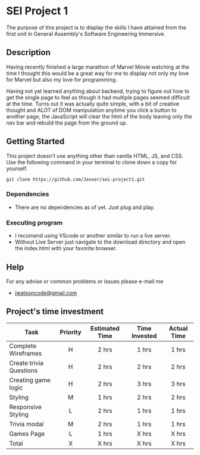 # SEI Project 1

The purpose of this project is to display the skills I have attained from the first unit in General Assembly's Software Engineering Immersive. 

## Description

Having recently finished a large marathon of Marvel Movie watching at the time I thought this would be a great way for me to display not only my love for Marvel but also my love for programming. 

Having not yet learned anything about backend, trying to figure out how to get the single page to feel as though it had multiple pages seemed difficult at the time. Turns out it was actually quite simple, with a bit of creative thought and ALOT of DOM manipulation anytime you click a button to another page, the JavaScript will clear the html of the body leaving only the nav bar and rebuild the page from the ground up. 

## Getting Started

This project doesn't use anything other than vanilla HTML, JS, and CSS. 
Use the following command in your terminal to clone down a copy for yourself.

```
git clone https://github.com/Jexxer/sei-project1.git
```

### Dependencies

* There are no dependencies as of yet. Just plug and play.


### Executing program

* I recomend using VScode or another similar to run a live server.
* Without Live Server just navigate to the download directory and open the index.html with your favorite browser.

## Help

For any advise or common problems or issues please e-mail me
* jwatsoncode@gmail.com


## Project's time investment

| Task | Priority | Estimated Time | Time Invested | Actual Time |
| --- | :---: |  :---: | :---: | :---: |
| Complete Wireframes | H | 2 hrs| 1 hrs | 1 hrs |
| Create trivia Questions | H |  2 hrs| 2 hrs | 2 hrs |
| Creating game logic | H | 2 hrs| 3 hrs |  3 hrs  |
| Styling| M | 1 hrs|   2 hrs|  2 hrs |
| Responsive Styling | L | 2 hrs| 1 hrs |  1 hrs  |
| Trivia modal | M | 2 hrs | 1 hrs | 1 hrs |
| Games Page | L | 1 hrs | X hrs | X hrs |
| Total | X | X  hrs |X  hrs  |  X hrs|

